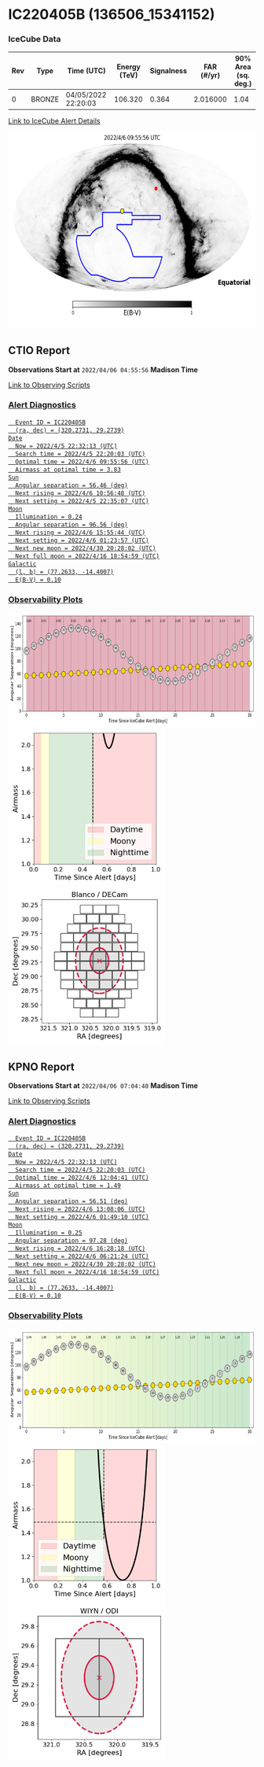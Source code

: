 # IC220405B (136506_15341152)

### IceCube Data

| Rev | Type | Time (UTC) | Energy (TeV) | Signalness | FAR (#/yr) | 90% Area (sq. deg.) |
| --- | --- | --- | --- | --- | --- | --- |
| 0 | BRONZE | 04/05/2022  22:20:03 | 106.320 | 0.364 | 2.016000 | 1.04 |

<a href="https://gcn.gsfc.nasa.gov/gcn/notices_amon_g_b/136506_15341152.amon" target="_blank">Link to IceCube Alert Details</a>

<a href="https://rmorgan10.github.io/AlertMonitoring/IC220405B_0/CTIO_skymap.png" target="_blank">
  <img src="CTIO_skymap.png" alt="CTIO Skymap" style="width:700px;height:400px;">
</a>


## CTIO Report

**Observations Start at**  `2022/04/06 04:55:56`  **Madison Time**

<a href="https://github.com/rmorgan10/AlertMonitoring/blob/main/IC220405B_0/CTIO.json" target="_blank">Link to Observing Scripts

### Alert Diagnostics

```Event
  Event ID = IC220405B
  (ra, dec) = (320.2731, 29.2739)
Date
  Now = 2022/4/5 22:32:13 (UTC)
  Search time = 2022/4/5 22:20:03 (UTC)
  Optimal time = 2022/4/6 09:55:56 (UTC)
  Airmass at optimal time = 3.83
Sun
  Angular separation = 56.46 (deg)
  Next rising = 2022/4/6 10:56:48 (UTC)
  Next setting = 2022/4/5 22:35:07 (UTC)
Moon
  Illumination = 0.24
  Angular separation = 96.56 (deg)
  Next rising = 2022/4/6 15:55:44 (UTC)
  Next setting = 2022/4/6 01:23:57 (UTC)
  Next new moon = 2022/4/30 20:28:02 (UTC)
  Next full moon = 2022/4/16 18:54:59 (UTC)
Galactic
  (l, b) = (77.2633, -14.4007)
  E(B-V) = 0.10
```
### Observability Plots

<a href="https://rmorgan10.github.io/AlertMonitoring/IC220405B_0/CTIO_forecast.png" target="_blank">
  <img src="CTIO_forecast.png" alt="CTIO Forecast" style="width:700px;height:233px;">
</a>

<a href="https://rmorgan10.github.io/AlertMonitoring/IC220405B_0/CTIO_airmass.png" target="_blank">
  <img src="CTIO_airmass.png" alt="CTIO Airmass" style="width:320px;height:320px;">
</a>
<a href="https://rmorgan10.github.io/AlertMonitoring/IC220405B_0/CTIO_fov.png" target="_blank">
  <img src="CTIO_fov.png" alt="CTIO FoV" style="width:320px;height:320px;">
</a>


## KPNO Report

**Observations Start at**  `2022/04/06 07:04:40`  **Madison Time**

<a href="https://github.com/rmorgan10/AlertMonitoring/blob/main/IC220405B_0/KPNO.json" target="_blank">Link to Observing Scripts

### Alert Diagnostics

```Event
  Event ID = IC220405B
  (ra, dec) = (320.2731, 29.2739)
Date
  Now = 2022/4/5 22:32:13 (UTC)
  Search time = 2022/4/5 22:20:03 (UTC)
  Optimal time = 2022/4/6 12:04:41 (UTC)
  Airmass at optimal time = 1.49
Sun
  Angular separation = 56.51 (deg)
  Next rising = 2022/4/6 13:08:06 (UTC)
  Next setting = 2022/4/6 01:49:10 (UTC)
Moon
  Illumination = 0.25
  Angular separation = 97.28 (deg)
  Next rising = 2022/4/6 16:28:18 (UTC)
  Next setting = 2022/4/6 06:21:24 (UTC)
  Next new moon = 2022/4/30 20:28:02 (UTC)
  Next full moon = 2022/4/16 18:54:59 (UTC)
Galactic
  (l, b) = (77.2633, -14.4007)
  E(B-V) = 0.10
```
### Observability Plots

<a href="https://rmorgan10.github.io/AlertMonitoring/IC220405B_0/KPNO_forecast.png" target="_blank">
  <img src="KPNO_forecast.png" alt="KPNO Forecast" style="width:700px;height:233px;">
</a>

<a href="https://rmorgan10.github.io/AlertMonitoring/IC220405B_0/KPNO_airmass.png" target="_blank">
  <img src="KPNO_airmass.png" alt="KPNO Airmass" style="width:320px;height:320px;">
</a>
<a href="https://rmorgan10.github.io/AlertMonitoring/IC220405B_0/KPNO_fov.png" target="_blank">
  <img src="KPNO_fov.png" alt="KPNO FoV" style="width:320px;height:320px;">
</a>

